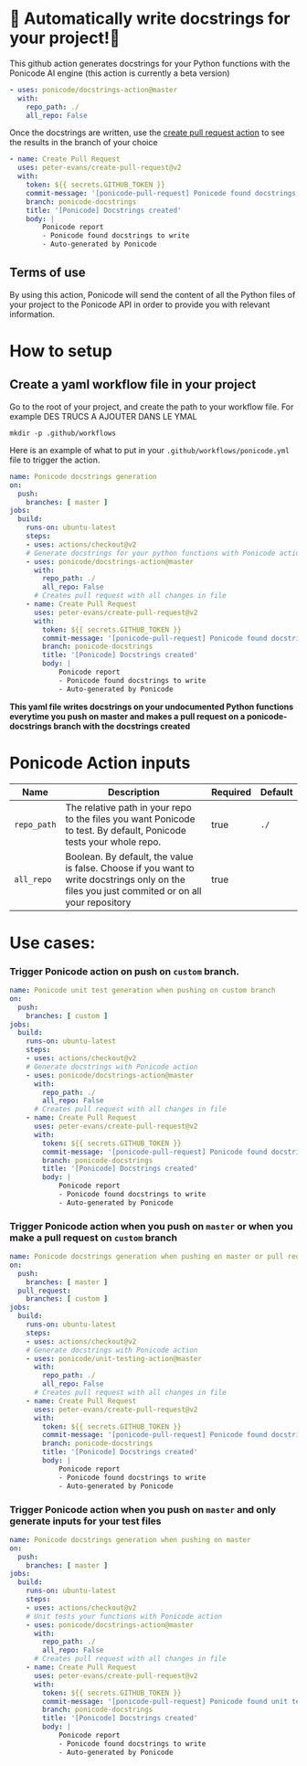 # 🦄 Automatically write docstrings for your project!🦄
This github action generates docstrings for your Python functions with the Ponicode AI engine (this action is currently a beta version)
```yaml
- uses: ponicode/docstrings-action@master
  with:
    repo_path: ./
    all_repo: False
```
Once the docstrings are written, use the [create pull request action](https://github.com/peter-evans/create-pull-request) to see the results in the branch of your choice
```yaml
- name: Create Pull Request
  uses: peter-evans/create-pull-request@v2
  with:
    token: ${{ secrets.GITHUB_TOKEN }}
    commit-message: '[ponicode-pull-request] Ponicode found docstrings to write!'
    branch: ponicode-docstrings
    title: '[Ponicode] Docstrings created'
    body: |
        Ponicode report
        - Ponicode found docstrings to write
        - Auto-generated by Ponicode
```
## Terms of use
By using this action, Ponicode will send the content of all the Python files of your project to the Ponicode API in order to provide you with relevant information.
# How to setup
## Create a yaml workflow file in your project
Go to the root of your project, and create the path to your workflow file. For example DES TRUCS A AJOUTER DANS LE YMAL
```
mkdir -p .github/workflows
```
Here is an example of what to put in your ```.github/workflows/ponicode.yml``` file to trigger the action.
```yaml
name: Ponicode docstrings generation
on:
  push:
    branches: [ master ]
jobs:
  build:
    runs-on: ubuntu-latest
    steps:
    - uses: actions/checkout@v2
    # Generate docstrings for your python functions with Ponicode action
    - uses: ponicode/docstrings-action@master
      with:
        repo_path: ./
        all_repo: False
      # Creates pull request with all changes in file
    - name: Create Pull Request
      uses: peter-evans/create-pull-request@v2
      with:
        token: ${{ secrets.GITHUB_TOKEN }}
        commit-message: '[ponicode-pull-request] Ponicode found docstrings to write!'
        branch: ponicode-docstrings
        title: '[Ponicode] Docstrings created'
        body: |
            Ponicode report
            - Ponicode found docstrings to write
            - Auto-generated by Ponicode
```
**This yaml file writes docstrings on your undocumented Python functions everytime you push on master and makes a pull request on a ponicode-docstrings branch with the docstrings created**

# Ponicode Action inputs

| Name | Description | Required | Default |
|------|-------------|----------|---------|
| ``repo_path`` | The relative path in your repo to the files you want Ponicode to test. By default, Ponicode tests your whole repo. | true | ``./`` |
| ``all_repo`` | Boolean. By default, the value is false. Choose if you want to write docstrings only on the files you just commited or on all your repository| true |`` `` |

# Use cases:
### Trigger Ponicode action on push on ``custom`` branch.
```yaml
name: Ponicode unit test generation when pushing on custom branch
on:
  push:
    branches: [ custom ]
jobs:
  build:
    runs-on: ubuntu-latest
    steps:
    - uses: actions/checkout@v2
    # Generate docstrings with Ponicode action
    - uses: ponicode/docstrings-action@master
      with:
        repo_path: ./
        all_repo: False
      # Creates pull request with all changes in file
    - name: Create Pull Request
      uses: peter-evans/create-pull-request@v2
      with:
        token: ${{ secrets.GITHUB_TOKEN }}
        commit-message: '[ponicode-pull-request] Ponicode found docstrings to write!'
        branch: ponicode-docstrings
        title: '[Ponicode] Docstrings created'
        body: |
            Ponicode report
            - Ponicode found docstrings to write
            - Auto-generated by Ponicode
```
### Trigger Ponicode action when you push on ``master`` or when you make a pull request on ``custom`` branch
```yaml
name: Ponicode docstrings generation when pushing on master or pull request on custom branch
on:
  push:
    branches: [ master ]
  pull_request: 
    branches: [ custom ]
jobs:
  build:
    runs-on: ubuntu-latest
    steps:
    - uses: actions/checkout@v2
    # Generate docstrings with Ponicode action
    - uses: ponicode/unit-testing-action@master
      with:
        repo_path: ./
        all_repo: False
      # Creates pull request with all changes in file
    - name: Create Pull Request
      uses: peter-evans/create-pull-request@v2
      with:
        token: ${{ secrets.GITHUB_TOKEN }}
        commit-message: '[ponicode-pull-request] Ponicode found docstrings to write!'
        branch: ponicode-docstrings
        title: '[Ponicode] Docstrings created'
        body: |
            Ponicode report
            - Ponicode found docstrings to write
            - Auto-generated by Ponicode
```
### Trigger Ponicode action when you push on ``master`` and only generate inputs for your test files
```yaml
name: Ponicode docstrings generation when pushing on master
on:
  push:
    branches: [ master ]
jobs:
  build:
    runs-on: ubuntu-latest
    steps:
    - uses: actions/checkout@v2
    # Unit tests your functions with Ponicode action
    - uses: ponicode/docstrings-action@master
      with:
        repo_path: ./
        all_repo: False
      # Creates pull request with all changes in file
    - name: Create Pull Request
      uses: peter-evans/create-pull-request@v2
      with:
        token: ${{ secrets.GITHUB_TOKEN }}
        commit-message: '[ponicode-pull-request] Ponicode found unit tests to write!'
        branch: ponicode-docstrings
        title: '[Ponicode] Docstrings created'
        body: |
            Ponicode report
            - Ponicode found docstrings to write
            - Auto-generated by Ponicode
```
